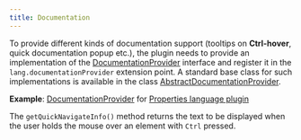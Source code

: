```yaml
---
title: Documentation
---
```


To provide different kinds of documentation support (tooltips on **Ctrl-hover**, quick documentation popup etc.), the plugin needs to provide an implementation of the
[DocumentationProvider](upsource:///platform/analysis-api/src/com/intellij/lang/documentation/DocumentationProvider.java)
interface and register it in the `lang.documentationProvider` extension point.
A standard base class for such implementations is available in the class
[AbstractDocumentationProvider](upsource:///platform/analysis-api/src/com/intellij/lang/documentation/AbstractDocumentationProvider.java).

**Example**:
[DocumentationProvider](upsource:///plugins/properties/src/com/intellij/lang/properties/PropertiesDocumentationProvider.java)
for
[Properties language plugin](upsource:///plugins/properties/)


The `getQuickNavigateInfo()` method returns the text to be displayed when the user holds the mouse over an element with `Ctrl` pressed.
